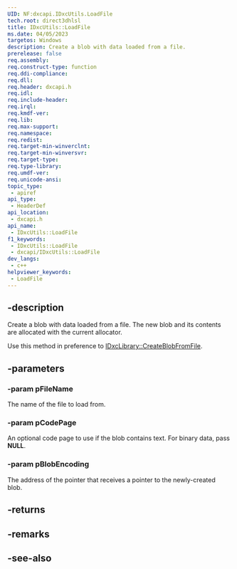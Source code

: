 ```yaml
---
UID: NF:dxcapi.IDxcUtils.LoadFile
tech.root: direct3dhlsl
title: IDxcUtils::LoadFile
ms.date: 04/05/2023
targetos: Windows
description: Create a blob with data loaded from a file.
prerelease: false
req.assembly: 
req.construct-type: function
req.ddi-compliance: 
req.dll: 
req.header: dxcapi.h
req.idl: 
req.include-header: 
req.irql: 
req.kmdf-ver: 
req.lib: 
req.max-support: 
req.namespace: 
req.redist: 
req.target-min-winverclnt: 
req.target-min-winversvr: 
req.target-type: 
req.type-library: 
req.umdf-ver: 
req.unicode-ansi: 
topic_type:
 - apiref
api_type:
 - HeaderDef
api_location:
 - dxcapi.h
api_name:
 - IDxcUtils::LoadFile
f1_keywords:
 - IDxcUtils::LoadFile
 - dxcapi/IDxcUtils::LoadFile
dev_langs:
 - c++
helpviewer_keywords:
 - LoadFile
---
```


## -description

Create a blob with data loaded from a file. The new blob and its contents are allocated with the current allocator.

Use this method in preference to [IDxcLibrary::CreateBlobFromFile](./nf-dxcapi-idxclibrary-createblobfromfile).

## -parameters

### -param pFileName

The name of the file to load from.

### -param pCodePage

An optional code page to use if the blob contains text. For binary data, pass **NULL**.

### -param pBlobEncoding

The address of the pointer that receives a pointer to the newly-created blob.

## -returns

## -remarks

## -see-also
